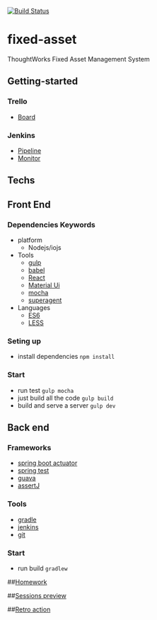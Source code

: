 [![Build Status](http://ci.viff.io:10086/job/fixed-asset-build/badge/icon)](http://ci.viff.io:10086/job/fixed-asset-build/)

# fixed-asset
ThoughtWorks Fixed Asset Management System

## Getting-started
### Trello
* [Board](https://trello.com/b/TfyOqNfw/thoughtworks-assets-management-team2)

### Jenkins
* [Pipeline](http://ci.viff.io:10086/view/FIXED-ASSET-PIPELINE/)
* [Monitor](http://ci.viff.io:10086/view/FIXED-ASSER-MONITOR/)

## Techs
## Front End
### Dependencies Keywords

- platform
  - Nodejs/iojs
- Tools
  - [gulp](http://gulpjs.com/)
  - [babel](http://babeljs.io)
  - [React](http://facebook.github.io/react/)
  - [Material Ui](http://callemall.github.io/material-ui)
  - [mocha](http://mochajs.org/)
  - [superagent](https://github.com/visionmedia/superagent)
- Languages
  - [ES6](https://babeljs.io/docs/learn-es6/)
  - [LESS](http://www.lesscss.net/#docs)

### Seting up
- install dependencies `npm install`

### Start
- run test `gulp mocha`
- just build all the code `gulp build`
- build and serve a server `gulp dev`

## Back end
### Frameworks
* [spring boot actuator](http://spring.io/guides/gs/actuator-service/)
* [spring test](http://docs.spring.io/spring-boot/docs/current/reference/html/boot-features-testing.html)
* [guava](https://code.google.com/p/guava-libraries/)
* [assertJ](http://joel-costigliola.github.io/assertj/)

### Tools
* [gradle](http://gradle.org/)
* [jenkins](http://jenkins-ci.org/)
* [git](http://git-scm.com/)

### Start
* run build  `gradlew`

##[Homework](./docs/HOMEWORK.md)

##[Sessions preview](./docs/SESSIONS.md)

##[Retro action](./docs/RETRO.md)
